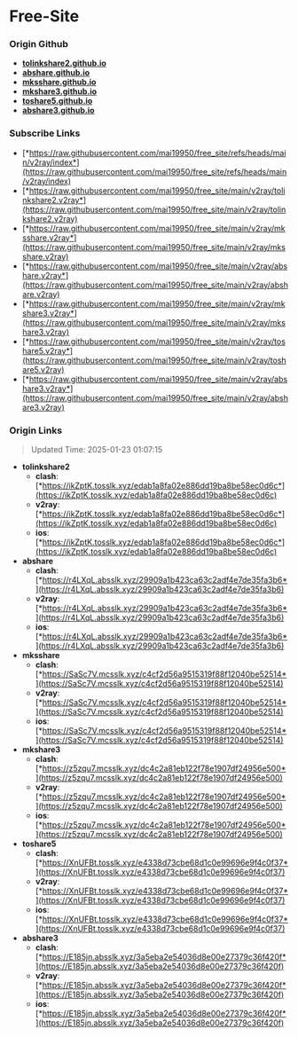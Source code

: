 # Free-Site

### Origin Github

- [**tolinkshare2.github.io**](https://github.com/tolinkshare2/tolinkshare2.github.io)
- [**abshare.github.io**](https://github.com/abshare/abshare.github.io)
- [**mksshare.github.io**](https://github.com/mksshare/mksshare.github.io)
- [**mkshare3.github.io**](https://github.com/mkshare3/mkshare3.github.io)
- [**toshare5.github.io**](https://github.com/toshare5/toshare5.github.io)
- [**abshare3.github.io**](https://github.com/abshare3/abshare3.github.io)

### Subscribe Links

- [*https://raw.githubusercontent.com/mai19950/free_site/refs/heads/main/v2ray/index*](https://raw.githubusercontent.com/mai19950/free_site/refs/heads/main/v2ray/index)
- [*https://raw.githubusercontent.com/mai19950/free_site/main/v2ray/tolinkshare2.v2ray*](https://raw.githubusercontent.com/mai19950/free_site/main/v2ray/tolinkshare2.v2ray)
- [*https://raw.githubusercontent.com/mai19950/free_site/main/v2ray/mksshare.v2ray*](https://raw.githubusercontent.com/mai19950/free_site/main/v2ray/mksshare.v2ray)
- [*https://raw.githubusercontent.com/mai19950/free_site/main/v2ray/abshare.v2ray*](https://raw.githubusercontent.com/mai19950/free_site/main/v2ray/abshare.v2ray)
- [*https://raw.githubusercontent.com/mai19950/free_site/main/v2ray/mkshare3.v2ray*](https://raw.githubusercontent.com/mai19950/free_site/main/v2ray/mkshare3.v2ray)
- [*https://raw.githubusercontent.com/mai19950/free_site/main/v2ray/toshare5.v2ray*](https://raw.githubusercontent.com/mai19950/free_site/main/v2ray/toshare5.v2ray)
- [*https://raw.githubusercontent.com/mai19950/free_site/main/v2ray/abshare3.v2ray*](https://raw.githubusercontent.com/mai19950/free_site/main/v2ray/abshare3.v2ray)

### Origin Links

> Updated Time: 2025-01-23 01:07:15

- **tolinkshare2**
  - **clash**: [*https://ikZptK.tosslk.xyz/edab1a8fa02e886dd19ba8be58ec0d6c*](https://ikZptK.tosslk.xyz/edab1a8fa02e886dd19ba8be58ec0d6c)
  - **v2ray**: [*https://ikZptK.tosslk.xyz/edab1a8fa02e886dd19ba8be58ec0d6c*](https://ikZptK.tosslk.xyz/edab1a8fa02e886dd19ba8be58ec0d6c)
  - **ios**: [*https://ikZptK.tosslk.xyz/edab1a8fa02e886dd19ba8be58ec0d6c*](https://ikZptK.tosslk.xyz/edab1a8fa02e886dd19ba8be58ec0d6c)
- **abshare**
  - **clash**: [*https://r4LXqL.absslk.xyz/29909a1b423ca63c2adf4e7de35fa3b6*](https://r4LXqL.absslk.xyz/29909a1b423ca63c2adf4e7de35fa3b6)
  - **v2ray**: [*https://r4LXqL.absslk.xyz/29909a1b423ca63c2adf4e7de35fa3b6*](https://r4LXqL.absslk.xyz/29909a1b423ca63c2adf4e7de35fa3b6)
  - **ios**: [*https://r4LXqL.absslk.xyz/29909a1b423ca63c2adf4e7de35fa3b6*](https://r4LXqL.absslk.xyz/29909a1b423ca63c2adf4e7de35fa3b6)
- **mksshare**
  - **clash**: [*https://SaSc7V.mcsslk.xyz/c4cf2d56a9515319f88f12040be52514*](https://SaSc7V.mcsslk.xyz/c4cf2d56a9515319f88f12040be52514)
  - **v2ray**: [*https://SaSc7V.mcsslk.xyz/c4cf2d56a9515319f88f12040be52514*](https://SaSc7V.mcsslk.xyz/c4cf2d56a9515319f88f12040be52514)
  - **ios**: [*https://SaSc7V.mcsslk.xyz/c4cf2d56a9515319f88f12040be52514*](https://SaSc7V.mcsslk.xyz/c4cf2d56a9515319f88f12040be52514)
- **mkshare3**
  - **clash**: [*https://z5zqu7.mcsslk.xyz/dc4c2a81eb122f78e1907df24956e500*](https://z5zqu7.mcsslk.xyz/dc4c2a81eb122f78e1907df24956e500)
  - **v2ray**: [*https://z5zqu7.mcsslk.xyz/dc4c2a81eb122f78e1907df24956e500*](https://z5zqu7.mcsslk.xyz/dc4c2a81eb122f78e1907df24956e500)
  - **ios**: [*https://z5zqu7.mcsslk.xyz/dc4c2a81eb122f78e1907df24956e500*](https://z5zqu7.mcsslk.xyz/dc4c2a81eb122f78e1907df24956e500)
- **toshare5**
  - **clash**: [*https://XnUFBt.tosslk.xyz/e4338d73cbe68d1c0e99696e9f4c0f37*](https://XnUFBt.tosslk.xyz/e4338d73cbe68d1c0e99696e9f4c0f37)
  - **v2ray**: [*https://XnUFBt.tosslk.xyz/e4338d73cbe68d1c0e99696e9f4c0f37*](https://XnUFBt.tosslk.xyz/e4338d73cbe68d1c0e99696e9f4c0f37)
  - **ios**: [*https://XnUFBt.tosslk.xyz/e4338d73cbe68d1c0e99696e9f4c0f37*](https://XnUFBt.tosslk.xyz/e4338d73cbe68d1c0e99696e9f4c0f37)
- **abshare3**
  - **clash**: [*https://E185jn.absslk.xyz/3a5eba2e54036d8e00e27379c36f420f*](https://E185jn.absslk.xyz/3a5eba2e54036d8e00e27379c36f420f)
  - **v2ray**: [*https://E185jn.absslk.xyz/3a5eba2e54036d8e00e27379c36f420f*](https://E185jn.absslk.xyz/3a5eba2e54036d8e00e27379c36f420f)
  - **ios**: [*https://E185jn.absslk.xyz/3a5eba2e54036d8e00e27379c36f420f*](https://E185jn.absslk.xyz/3a5eba2e54036d8e00e27379c36f420f)
